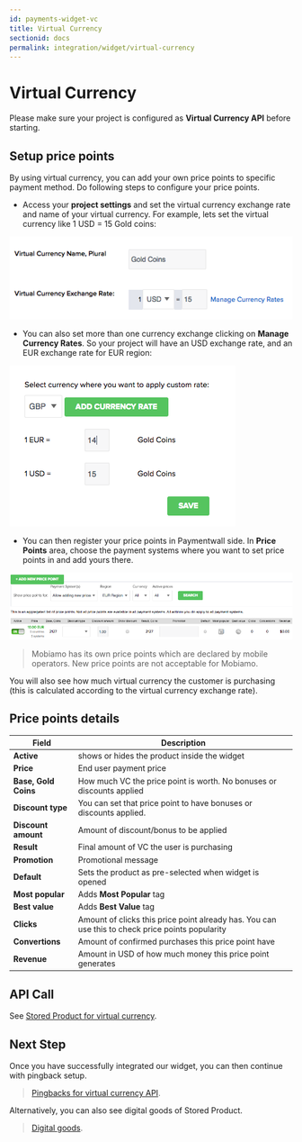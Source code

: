 ```yaml
---
id: payments-widget-vc
title: Virtual Currency
sectionid: docs
permalink: integration/widget/virtual-currency
---
```


# Virtual Currency

Please make sure your project is configured as **Virtual Currency API** before starting.

## Setup price points

By using virtual currency, you can add your own price points to specific payment method. Do following steps to configure your price points.

* Access your **project settings** and set the virtual currency exchange rate and name of your virtual currency. For example, lets set the virtual currency like 1 USD = 15 Gold coins:

<div class="docs-img">
    <img src="/textures/pic/integration/widget/vc-exchange-rate.png">
</div>

* You can also set more than one currency exchange clicking on **Manage Currency Rates**. So your project will have an USD exchange rate, and an EUR exchange rate for EUR region:

<div class="docs-img">
    <img src="/textures/pic/integration/widget/vc-custom-xe.png">
</div>

* You can then register your price points in Paymentwall side. In **Price Points** area, choose the payment systems where you want to set price points in and add yours there. 

<div class="docs-img">
    <img src="/textures/pic/integration/widget/vc-pricepoint.png">
</div>

> Mobiamo has its own price points which are declared by mobile operators. New price points are not acceptable for Mobiamo.

You will also see how much virtual currency the customer is purchasing (this is calculated according to the virtual currency exchange rate).

## Price points details

| Field | Description |
|---|---|
|**Active**| shows or hides the product inside the widget |
|**Price**| End user payment price|
|**Base, Gold Coins**| How much VC the price point is worth. No bonuses or discounts applied |
|**Discount type**| You can set that price point to have bonuses or discounts applied. |
|**Discount amount**| Amount of discount/bonus to be applied |
|**Result**| Final amount of VC the user is purchasing |
|**Promotion**| Promotional message |
|**Default**| Sets the product as pre-selected when widget is opened |
|**Most popular**| Adds **Most Popular** tag |
|**Best value**| Adds **Best Value** tag |
|**Clicks**| Amount of clicks this price point already has. You can use this to check price points popularity |
|**Convertions**| Amount of confirmed purchases this price point have |
|**Revenue**| Amount in USD of how much money this price point generates |
 
## API Call

See [Stored Product for virtual currency](/apis#section-widget-vc).

## Next Step

Once you have successfully integrated our widget, you can then continue with pingback setup.

> [Pingbacks for virtual currency API](/reference/pingback/vc).

Alternatively, you can also see digital goods of Stored Product.

> [Digital goods](/integration/widget/digital-goods).